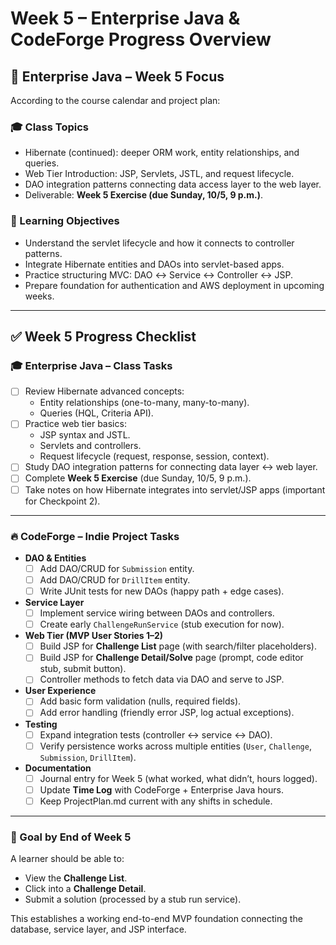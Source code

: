 # Week 5 – Enterprise Java & CodeForge Progress Overview

## 📅 Enterprise Java – Week 5 Focus

According to the course calendar and project plan:

### 🎓 Class Topics
- Hibernate (continued): deeper ORM work, entity relationships, and queries.
- Web Tier Introduction: JSP, Servlets, JSTL, and request lifecycle.
- DAO integration patterns connecting data access layer to the web layer.
- Deliverable: **Week 5 Exercise (due Sunday, 10/5, 9 p.m.)**.

### 🎯 Learning Objectives
- Understand the servlet lifecycle and how it connects to controller patterns.
- Integrate Hibernate entities and DAOs into servlet-based apps.
- Practice structuring MVC: DAO ↔ Service ↔ Controller ↔ JSP.
- Prepare foundation for authentication and AWS deployment in upcoming weeks.

---

## ✅ Week 5 Progress Checklist

### 🎓 Enterprise Java – Class Tasks
- [ ] Review Hibernate advanced concepts:  
  - Entity relationships (one-to-many, many-to-many).  
  - Queries (HQL, Criteria API).  
- [ ] Practice web tier basics:  
  - JSP syntax and JSTL.  
  - Servlets and controllers.  
  - Request lifecycle (request, response, session, context).  
- [ ] Study DAO integration patterns for connecting data layer ↔ web layer.  
- [ ] Complete **Week 5 Exercise** (due Sunday, 10/5, 9 p.m.).  
- [ ] Take notes on how Hibernate integrates into servlet/JSP apps (important for Checkpoint 2).  

---

### 🔥 CodeForge – Indie Project Tasks
- **DAO & Entities**
  - [ ] Add DAO/CRUD for `Submission` entity.  
  - [ ] Add DAO/CRUD for `DrillItem` entity.  
  - [ ] Write JUnit tests for new DAOs (happy path + edge cases).  

- **Service Layer**
  - [ ] Implement service wiring between DAOs and controllers.  
  - [ ] Create early `ChallengeRunService` (stub execution for now).  

- **Web Tier (MVP User Stories 1–2)**  
  - [ ] Build JSP for **Challenge List** page (with search/filter placeholders).  
  - [ ] Build JSP for **Challenge Detail/Solve** page (prompt, code editor stub, submit button).  
  - [ ] Controller methods to fetch data via DAO and serve to JSP.  

- **User Experience**
  - [ ] Add basic form validation (nulls, required fields).  
  - [ ] Add error handling (friendly error JSP, log actual exceptions).  

- **Testing**
  - [ ] Expand integration tests (controller ↔ service ↔ DAO).  
  - [ ] Verify persistence works across multiple entities (`User`, `Challenge`, `Submission`, `DrillItem`).  

- **Documentation**
  - [ ] Journal entry for Week 5 (what worked, what didn’t, hours logged).  
  - [ ] Update **Time Log** with CodeForge + Enterprise Java hours.  
  - [ ] Keep ProjectPlan.md current with any shifts in schedule.  

---

### 🏁 Goal by End of Week 5
A learner should be able to:
- View the **Challenge List**.
- Click into a **Challenge Detail**.
- Submit a solution (processed by a stub run service).

This establishes a working end-to-end MVP foundation connecting the database, service layer, and JSP interface.
